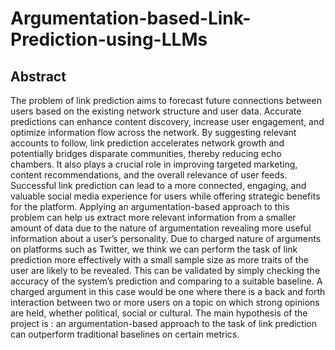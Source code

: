 # Argumentation-based-Link-Prediction-using-LLMs

## Abstract
The problem of link prediction aims to forecast future connections between users based on the existing network structure and user data. 
Accurate predictions can enhance content discovery, increase user engagement, and optimize information flow
across the network. 
By suggesting relevant accounts to follow, link prediction accelerates network growth and potentially bridges disparate communities, thereby reducing echo chambers. 
It also plays a crucial role in improving targeted marketing, content recommendations, and the overall relevance of user feeds. 
Successful link prediction can lead to a more connected, engaging, and valuable social media experience for users while offering strategic benefits for the platform. 
Applying an argumentation-based approach to this problem can help us extract more relevant information from a smaller amount of data due to the nature of argumentation revealing more useful information about a user’s personality. 
Due to charged nature of arguments on platforms such as Twitter, we think we can perform the task of link prediction more effectively with a small sample size as more traits of the user are likely to be revealed. 
This can be validated by simply checking the accuracy of the system’s prediction and comparing to a suitable baseline. 
A charged argument in this case would be one where there is a back and forth interaction between two or more users on a topic on which strong opinions are held, whether political, social or cultural. 
The main hypothesis of the project is : an argumentation-based approach to the task of link prediction can outperform traditional baselines on certain metrics.
